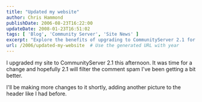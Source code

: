 ```yaml
---
title: "Updated my website"
author: Chris Hammond
publishDate: 2006-08-23T16:22:00
updateDate: 2008-01-23T16:51:02
tags: [ 'Blog', 'Community Server', 'Site News' ]
excerpt: "Explore the benefits of upgrading to CommunityServer 2.1 for improved comment spam filtering and customization options, like adding pictures to the header."
url: /2006/updated-my-website  # Use the generated URL with year
---
```

<p>I upgraded my site to CommunityServer 2.1 this afternoon. It was time for a change and hopefully 2.1 will filter the comment spam I&#39;ve been getting a bit better.</p><p>I&#39;ll be making more changes to it shortly, adding another picture to the header like I had before.</p>

